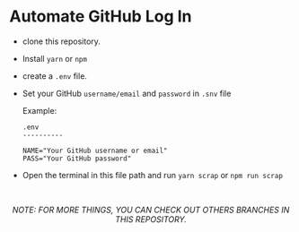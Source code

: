 # Automate GitHub Log In

- clone this repository.
- Install `yarn` or `npm`
- create a `.env` file.
- Set your GitHub `username/email` and `password` in `.snv` file <be>

  Example:
  ```
  .env
  ----------

  NAME="Your GitHub username or email"
  PASS="Your GitHub password"
  ```

- Open the terminal in this file path and run `yarn scrap` or `npm run scrap`

</br>

<div align="center">

  *NOTE: FOR MORE THINGS, YOU CAN CHECK OUT OTHERS BRANCHES IN THIS REPOSITORY.*

</div>